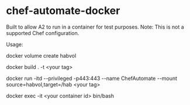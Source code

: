 # chef-automate-docker

Built to allow A2 to run in a container for test purposes.
Note: This is not a supported Chef configuration.

Usage:

docker volume create habvol

docker build . -t \<your tag\> 

docker run -itd  --privileged -p443:443 --name ChefAutomate --mount source=habvol,target=/hab \<your tag\>
  
docker exec -it \<your container id\>  bin/bash
